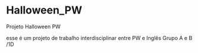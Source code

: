 # Halloween_PW
Projeto Halloween PW

esse é um projeto de trabalho interdisciplinar entre PW e Inglês Grupo A e B /1D
